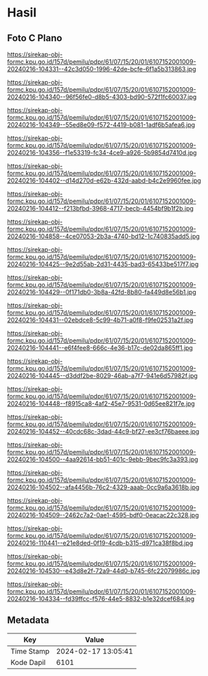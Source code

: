 # Hasil

## Foto C Plano

https://sirekap-obj-formc.kpu.go.id/157d/pemilu/pdpr/61/07/15/20/01/6107152001009-20240216-104331--42c3d050-1996-42de-bcfe-6f1a5b313863.jpg

https://sirekap-obj-formc.kpu.go.id/157d/pemilu/pdpr/61/07/15/20/01/6107152001009-20240216-104340--96f56fe0-d8b5-4303-bd90-572f1fc60037.jpg

https://sirekap-obj-formc.kpu.go.id/157d/pemilu/pdpr/61/07/15/20/01/6107152001009-20240216-104349--55ed8e09-f572-4419-b081-1adf6b5afea6.jpg

https://sirekap-obj-formc.kpu.go.id/157d/pemilu/pdpr/61/07/15/20/01/6107152001009-20240216-104356--f1e53319-fc34-4ce9-a926-5b9854d7410d.jpg

https://sirekap-obj-formc.kpu.go.id/157d/pemilu/pdpr/61/07/15/20/01/6107152001009-20240216-104402--d14d270d-e62b-432d-aabd-b4c2e9960fee.jpg

https://sirekap-obj-formc.kpu.go.id/157d/pemilu/pdpr/61/07/15/20/01/6107152001009-20240216-104412--f213bfbd-3968-4717-becb-4454bf9b1f2b.jpg

https://sirekap-obj-formc.kpu.go.id/157d/pemilu/pdpr/61/07/15/20/01/6107152001009-20240216-104858--4ce07053-2b3a-4740-bd12-1c740835add5.jpg

https://sirekap-obj-formc.kpu.go.id/157d/pemilu/pdpr/61/07/15/20/01/6107152001009-20240216-104425--9e2d55ab-2d31-4435-bad3-65433be517f7.jpg

https://sirekap-obj-formc.kpu.go.id/157d/pemilu/pdpr/61/07/15/20/01/6107152001009-20240216-104429--0f171db0-3b8a-42fd-8b80-fa449d8e56b1.jpg

https://sirekap-obj-formc.kpu.go.id/157d/pemilu/pdpr/61/07/15/20/01/6107152001009-20240216-104431--02ebdce8-5c99-4b71-a0f8-f9fe02531a2f.jpg

https://sirekap-obj-formc.kpu.go.id/157d/pemilu/pdpr/61/07/15/20/01/6107152001009-20240216-104441--e6f4fee8-666c-4e36-b17c-de02da865ff1.jpg

https://sirekap-obj-formc.kpu.go.id/157d/pemilu/pdpr/61/07/15/20/01/6107152001009-20240216-104445--d3ddf2be-8029-46ab-a7f7-941e6d57982f.jpg

https://sirekap-obj-formc.kpu.go.id/157d/pemilu/pdpr/61/07/15/20/01/6107152001009-20240216-104448--f8915ca8-4af2-45e7-9531-0d65ee821f7e.jpg

https://sirekap-obj-formc.kpu.go.id/157d/pemilu/pdpr/61/07/15/20/01/6107152001009-20240216-104452--40cdc68c-3dad-44c9-bf27-ee3cf76baeee.jpg

https://sirekap-obj-formc.kpu.go.id/157d/pemilu/pdpr/61/07/15/20/01/6107152001009-20240216-104500--4aa92614-bb51-401c-9ebb-9bec9fc3a393.jpg

https://sirekap-obj-formc.kpu.go.id/157d/pemilu/pdpr/61/07/15/20/01/6107152001009-20240216-104502--afa4456b-76c2-4329-aaab-0cc9a6a3618b.jpg

https://sirekap-obj-formc.kpu.go.id/157d/pemilu/pdpr/61/07/15/20/01/6107152001009-20240216-104509--2462c7a2-0ae1-4595-bdf0-0eacac22c328.jpg

https://sirekap-obj-formc.kpu.go.id/157d/pemilu/pdpr/61/07/15/20/01/6107152001009-20240216-110441--e21e8ded-0f19-4cdb-b315-d971ca38f8bd.jpg

https://sirekap-obj-formc.kpu.go.id/157d/pemilu/pdpr/61/07/15/20/01/6107152001009-20240216-104530--e43d8e2f-72a9-44d0-b745-6fc22079986c.jpg

https://sirekap-obj-formc.kpu.go.id/157d/pemilu/pdpr/61/07/15/20/01/6107152001009-20240216-104334--fd39ffcc-f576-44e5-8832-b1e32dcef684.jpg


## Metadata

| Key        | Value               |
| ---------- | ------------------- |
| Time Stamp | 2024-02-17 13:05:41 |
| Kode Dapil | 6101                |



